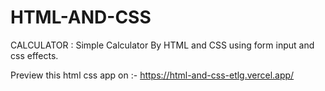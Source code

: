 # HTML-AND-CSS
CALCULATOR :
Simple Calculator By HTML and CSS using form input and css effects.

Preview this html css app on :- https://html-and-css-etlg.vercel.app/
